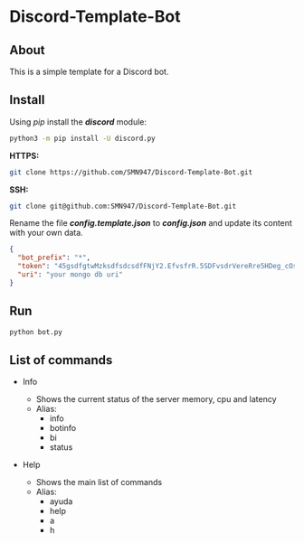 # Discord-Template-Bot

## About

This is a simple template for a Discord bot.

## Install

Using *pip* install the ***discord*** module: 
```bash
python3 -m pip install -U discord.py
```

**HTTPS:**
```bash
git clone https://github.com/SMN947/Discord-Template-Bot.git
```

**SSH:**
```bash
git clone git@github.com:SMN947/Discord-Template-Bot.git
```

Rename the file ***config.template.json*** to ***config.json*** and update its content with your own data.

```json
{
  "bot_prefix": "*",
  "token": "45gsdfgtwMzksdfsdcsdfFNjY2.EfvsfrR.5SDFvsdrVereRre5HDeg_cOsU",
  "uri": "your mongo db uri"
}
```

## Run

```bash
python bot.py
```

## List of commands

- Info
  - Shows the current status of the server memory, cpu and latency
  - Alias:
    - info
    - botinfo
    - bi
    - status

- Help
  - Shows the main list of commands
  - Alias:
    - ayuda
    - help
    - a
    - h
